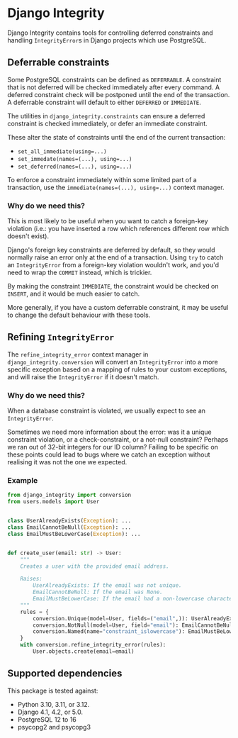 # Django Integrity

Django Integrity contains tools for controlling deferred constraints
and handling `IntegrityError`s in Django projects which use PostgreSQL.

## Deferrable constraints

Some PostgreSQL constraints can be defined as `DEFERRABLE`.
A constraint that is not deferred will be checked immediately after every command.
A deferred constraint check will be postponed until the end of the transaction.
A deferrable constraint will default to either `DEFERRED` or `IMMEDIATE`.

The utilities in `django_integrity.constraints` can
ensure a deferred constraint is checked immediately,
or defer an immediate constraint.

These alter the state of constraints until the end of the current transaction:

- `set_all_immediate(using=...)`
- `set_immedate(names=(...), using=...)`
- `set_deferred(names=(...), using=...)`

To enforce a constraint immediately within some limited part of a transaction,
use the `immediate(names=(...), using=...)` context manager.

### Why do we need this?

This is most likely to be useful when you want to catch a foreign-key violation
(i.e.: you have inserted a row which references different row which doesn't exist).

Django's foreign key constraints are deferred by default,
so they would normally raise an error only at the end of a transaction.
Using `try` to catch an `IntegrityError` from a foreign-key violation wouldn't work,
and you'd need to wrap the `COMMIT` instead, which is trickier.

By making the constraint `IMMEDIATE`,
the constraint would be checked on `INSERT`,
and it would be much easier to catch.

More generally,
if you have a custom deferrable constraint,
it may be useful to change the default behaviour with these tools.

## Refining `IntegrityError`

The `refine_integrity_error` context manager in `django_integrity.conversion`
will convert an `IntegrityError` into a more specific exception
based on a mapping of rules to your custom exceptions,
and will raise the `IntegrityError` if it doesn't match.

### Why do we need this?

When a database constraint is violated,
we usually expect to see an `IntegrityError`.

Sometimes we need more information about the error:
was it a unique constraint violation, or a check-constraint, or a not-null constraint?
Perhaps we ran out of 32-bit integers for our ID column?
Failing to be specific on these points could lead to bugs
where we catch an exception without realising it was not the one we expected.

### Example

```python
from django_integrity import conversion
from users.models import User


class UserAlreadyExists(Exception): ...
class EmailCannotBeNull(Exception): ...
class EmailMustBeLowerCase(Exception): ...


def create_user(email: str) -> User:
    """
    Creates a user with the provided email address.

    Raises:
        UserAlreadyExists: If the email was not unique.
        EmailCannotBeNull: If the email was None.
        EmailMustBeLowerCase: If the email had a non-lowercase character.
    """
    rules = {
        conversion.Unique(model=User, fields=("email",)): UserAlreadyExists,
        conversion.NotNull(model=User, field="email"): EmailCannotBeNull,
        conversion.Named(name="constraint_islowercase"): EmailMustBeLowerCase,
    }
    with conversion.refine_integrity_error(rules):
        User.objects.create(email=email)
```

## Supported dependencies

This package is tested against:

- Python 3.10, 3.11, or 3.12.
- Django 4.1, 4.2, or 5.0.
- PostgreSQL 12 to 16
- psycopg2 and psycopg3
